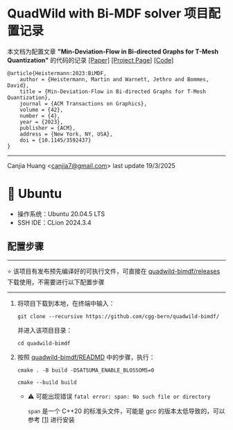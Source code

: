 # QuadWild with Bi-MDF solver 项目配置记录

本文档为配置文章 **"Min-Deviation-Flow in Bi-directed Graphs for T-Mesh Quantization"** 的代码的记录 [[Paper]](https://dl.acm.org/doi/10.1145/3592437) [[Project Page]](https://www.algohex.eu/publications/bimdf-quantization/) [[Code]](https://github.com/cgg-bern/quadwild-bimdf)

```
@article{Heistermann:2023:BiMDF,
    author = {Heistermann, Martin and Warnett, Jethro and Bommes, David},
    title = {Min-Deviation-Flow in Bi-directed Graphs for T-Mesh Quantization},
    journal = {ACM Transactions on Graphics},
    volume = {42},
    number = {4},
    year = {2023},
    publisher = {ACM},
    address = {New York, NY, USA},
    doi = {10.1145/3592437}
}
```

---

Canjia Huang <<canjia7@gmail.com>> last update 19/3/2025

# :penguin: Ubuntu

- 操作系统：Ubuntu 20.04.5 LTS
- SSH IDE：CLion 2024.3.4

## 配置步骤

---

:star: 该项目有发布预先编译好的可执行文件，可直接在 [quadwild-bimdf/releases](https://github.com/cgg-bern/quadwild-bimdf/releases) 下载使用，不需要进行以下配置步骤

---

1. 将项目下载到本地，在终端中输入：

    ```
    git clone --recursive https://github.com/cgg-bern/quadwild-bimdf/
    ```

    并进入该项目目录：

    ```
    cd quadwild-bimdf
    ```

2. 按照 [quadwild-bimdf/READMD](https://github.com/cgg-bern/quadwild-bimdf/blob/main/README.md) 中的步骤，执行：

    ```
    cmake . -B build -DSATSUMA_ENABLE_BLOSSOM5=0
    ```

    ```
    cmake --build build
    ```

    - :warning: 可能出现错误 `fatal error: span: No such file or directory`

        `span` 是一个 C++20 的标准头文件，可能是 gcc 的版本太低导致的，可以参考 [[1]](https://blog.csdn.net/qq_38308388/article/details/127574517) 进行安装